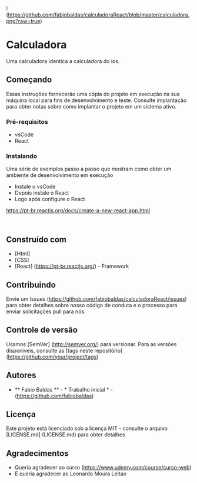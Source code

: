 !(https://github.com/fabiobaldas/calculadoraReact/blob/master/calculadora.png?raw=true)

# Calculadora

Uma calculadora identica a calculadora do ios.

## Começando

Essas instruções fornecerão uma cópia do projeto em execução na sua máquina local para fins de desenvolvimento e teste. Consulte implantação para obter notas sobre como implantar o projeto em um sistema ativo.

### Pré-requisitos

* vsCode
`` ``
* React

### Instalando

Uma série de exemplos passo a passo que mostram como obter um ambiente de desenvolvimento em execução

* Instale o vsCode
`` ``
* Depois instale o React
`` ``
* Logo após configure o React

https://pt-br.reactjs.org/docs/create-a-new-react-app.html

`` ``

## Construído com

* [Html]
* [CSS]
* [React] (https://pt-br.reactjs.org/) - Framework 

## Contribuindo

Envie um Issues (https://github.com/fabiobaldas/calculadoraReact/issues) para obter detalhes sobre nosso código de conduta e o processo para enviar solicitações pull para nós.

## Controle de versão

Usamos [SemVer] (http://semver.org/) para versionar. Para as versões disponíveis, consulte as [tags neste repositório] (https://github.com/your/project/tags).

## Autores

* ** Fabio Baldas ** - * Trabalho inicial * - (https://github.com/fabiobaldas)

## Licença

Este projeto está licenciado sob a licença MIT - consulte o arquivo [LICENSE.md] (LICENSE.md) para obter detalhes

## Agradecimentos

* Queria agradecer ao curso (https://www.udemy.com/course/curso-web)
* E queria agradecer ao Leonardo Moura Leitao

